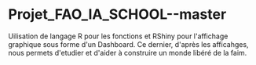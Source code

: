 # Projet_FAO_IA_SCHOOL--master
 Uilisation de langage R pour les fonctions et RShiny pour l'affichage graphique sous forme d'un Dashboard. Ce dernier, d'après les afficahges, nous permets d'etudier et d'aider à construire un monde libéré de la faim.
